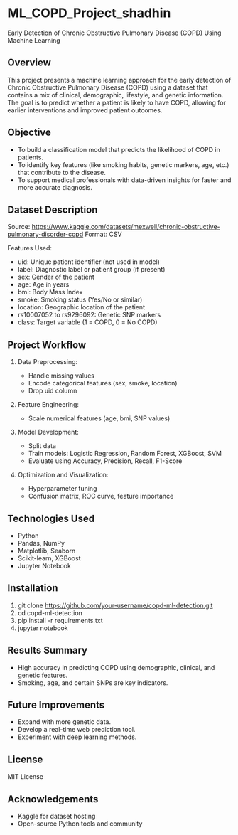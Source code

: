 # ML_COPD_Project_shadhin


Early Detection of Chronic Obstructive Pulmonary Disease (COPD) Using Machine Learning

Overview
--------
This project presents a machine learning approach for the early detection of Chronic Obstructive Pulmonary Disease (COPD) using a dataset that contains a mix of clinical, demographic, lifestyle, and genetic information. The goal is to predict whether a patient is likely to have COPD, allowing for earlier interventions and improved patient outcomes.

Objective
---------
- To build a classification model that predicts the likelihood of COPD in patients.
- To identify key features (like smoking habits, genetic markers, age, etc.) that contribute to the disease.
- To support medical professionals with data-driven insights for faster and more accurate diagnosis.

Dataset Description
-------------------
Source: https://www.kaggle.com/datasets/mexwell/chronic-obstructive-pulmonary-disorder-copd
Format: CSV

Features Used:
- uid: Unique patient identifier (not used in model)
- label: Diagnostic label or patient group (if present)
- sex: Gender of the patient
- age: Age in years
- bmi: Body Mass Index
- smoke: Smoking status (Yes/No or similar)
- location: Geographic location of the patient
- rs10007052 to rs9296092: Genetic SNP markers
- class: Target variable (1 = COPD, 0 = No COPD)

Project Workflow
----------------
1. Data Preprocessing:
   - Handle missing values
   - Encode categorical features (sex, smoke, location)
   - Drop uid column

2. Feature Engineering:
   - Scale numerical features (age, bmi, SNP values)

3. Model Development:
   - Split data
   - Train models: Logistic Regression, Random Forest, XGBoost, SVM
   - Evaluate using Accuracy, Precision, Recall, F1-Score

4. Optimization and Visualization:
   - Hyperparameter tuning
   - Confusion matrix, ROC curve, feature importance

Technologies Used
-----------------
- Python
- Pandas, NumPy
- Matplotlib, Seaborn
- Scikit-learn, XGBoost
- Jupyter Notebook

Installation
------------
1. git clone https://github.com/your-username/copd-ml-detection.git
2. cd copd-ml-detection
3. pip install -r requirements.txt
4. jupyter notebook

Results Summary
---------------
- High accuracy in predicting COPD using demographic, clinical, and genetic features.
- Smoking, age, and certain SNPs are key indicators.

Future Improvements
-------------------
- Expand with more genetic data.
- Develop a real-time web prediction tool.
- Experiment with deep learning methods.

License
-------
MIT License

Acknowledgements
----------------
- Kaggle for dataset hosting
- Open-source Python tools and community

